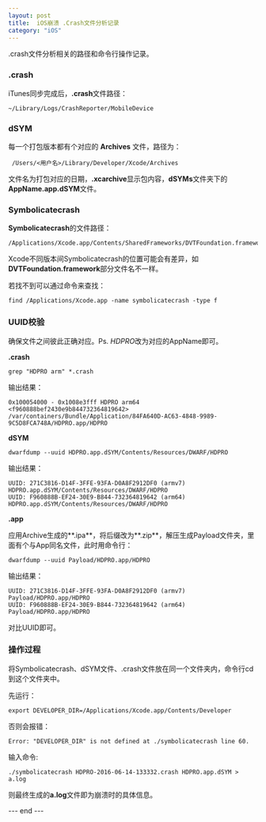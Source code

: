 ```yaml
---
layout: post
title:  iOS崩溃 .Crash文件分析记录
category: "iOS"
---
```


.crash文件分析相关的路径和命令行操作记录。

<h3>.crash</h3>

iTunes同步完成后，**.crash**文件路径：

	~/Library/Logs/CrashReporter/MobileDevice
	
<h3>dSYM</h3>

每一个打包版本都有个对应的 **Archives** 文件，路径为：

	 /Users/<用户名>/Library/Developer/Xcode/Archives
	 
文件名为打包对应的日期，**.xcarchive**显示包内容，**dSYMs**文件夹下的 **AppName.app.dSYM**文件。


<h3>Symbolicatecrash</h3>

**Symbolicatecrash**的文件路径：

	/Applications/Xcode.app/Contents/SharedFrameworks/DVTFoundation.framework/Versions/A/Resources/symbolicatecrash
	
Xcode不同版本间Symbolicatecrash的位置可能会有差异，如**DVTFoundation.framework**部分文件名不一样。

若找不到可以通过命令来查找：

	find /Applications/Xcode.app -name symbolicatecrash -type f
	
<h3>UUID校验</h3>

确保文件之间彼此正确对应。Ps. *HDPRO*改为对应的AppName即可。

**.crash**

	grep "HDPRO arm" *.crash
	
输出结果：

	0x100054000 - 0x1008e3fff HDPRO arm64  <f960888bef2430e9b844732364819642> /var/containers/Bundle/Application/84FA640D-AC63-4848-9989-9C5D8FCA748A/HDPRO.app/HDPRO
	

**dSYM**

	dwarfdump --uuid HDPRO.app.dSYM/Contents/Resources/DWARF/HDPRO
	
输出结果：

	UUID: 271C3816-D14F-3FFE-93FA-D0A8F2912DF0 (armv7) HDPRO.app.dSYM/Contents/Resources/DWARF/HDPRO
	UUID: F960888B-EF24-30E9-B844-732364819642 (arm64) HDPRO.app.dSYM/Contents/Resources/DWARF/HDPRO
	
**.app**

应用Archive生成的**.ipa**，将后缀改为**.zip**，解压生成Payload文件夹，里面有个与App同名文件，此时用命令行：

	dwarfdump --uuid Payload/HDPRO.app/HDPRO
	
输出结果：

	UUID: 271C3816-D14F-3FFE-93FA-D0A8F2912DF0 (armv7) Payload/HDPRO.app/HDPRO
	UUID: F960888B-EF24-30E9-B844-732364819642 (arm64) Payload/HDPRO.app/HDPRO
	
对比UUID即可。

<h3>操作过程</h3>

将Symbolicatecrash、dSYM文件、.crash文件放在同一个文件夹内，命令行cd到这个文件夹中。

先运行：

	export DEVELOPER_DIR=/Applications/Xcode.app/Contents/Developer
	
否则会报错：

	Error: "DEVELOPER_DIR" is not defined at ./symbolicatecrash line 60.
	
输入命令:

	./symbolicatecrash HDPRO-2016-06-14-133332.crash HDPRO.app.dSYM > a.log
	
则最终生成的**a.log**文件即为崩溃时的具体信息。


--- end ---

